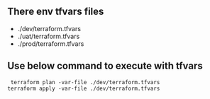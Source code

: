 ## There env tfvars files
* ./dev/terraform.tfvars
* ./uat/terraform.tfvars
* ./prod/terraform.tfvars  
## Use below command to execute with tfvars
` terraform plan -var-file ./dev/terraform.tfvars`     
` terraform apply -var-file ./dev/terraform.tfvars `
